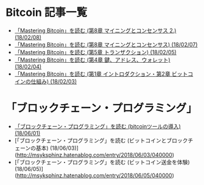 # Bitcoin 記事一覧

- [「Mastering Bitcoin」を読む (第8章 マイニングとコンセンサス 2.) (18/02/08)](http://msyksphinz.hatenablog.com/entry/2018/02/08/040000)
- [「Mastering Bitcoin」を読む (第8章 マイニングとコンセンサス) (18/02/07)](http://msyksphinz.hatenablog.com/entry/2018/02/07/020000)
- [「Mastering Bitcoin」を読む (第5章 トランザクション) (18/02/05)](http://msyksphinz.hatenablog.com/entry/2018/02/05/000000)
- [「Mastering Bitcoin」を読む (第4章 鍵、アドレス、ウォレット) (18/02/04)](http://msyksphinz.hatenablog.com/entry/2018/02/04/040000)
- [「Mastering Bitcoin」を読む (第1章 イントロダクション・第2章 ビットコインの仕組み) (18/02/03)](http://msyksphinz.hatenablog.com/entry/2018/02/03/124908)

# 「ブロックチェーン・プログラミング」

- [「ブロックチェーン・プログラミング」を読む (bitcoinツールの導入) (18/06/01)](http://msyksphinz.hatenablog.com/entry/2018/06/01/040000)
- [「ブロックチェーン・プログラミング」を読む (ビットコインとブロックチェーンの基本) (18/06/03)] (http://msyksphinz.hatenablog.com/entry/2018/06/03/040000)
- [「ブロックチェーン・プログラミング」を読む (ビットコイン送金を体験) (18/06/05)] (http://msyksphinz.hatenablog.com/entry/2018/06/05/040000)

